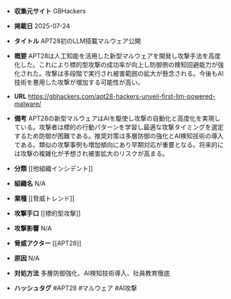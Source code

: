 - **収集元サイト**
GBHackers

- **掲載日**
2025-07-24

- **タイトル**
APT28初のLLM搭載マルウェア公開

- **概要**
APT28は人工知能を活用した新型マルウェアを開発し攻撃手法を高度化した。これにより標的型攻撃の成功率が向上し防御側の検知回避能力が強化された。攻撃は多段階で実行され被害範囲の拡大が懸念される。今後もAI技術を悪用した攻撃が増加する可能性が高い。

- **URL**
https://gbhackers.com/apt28-hackers-unveil-first-llm-powered-malware/

- **備考**
APT28の新型マルウェアはAIを駆使し攻撃の自動化と高度化を実現している。攻撃者は標的の行動パターンを学習し最適な攻撃タイミングを選定するため防御が困難である。推奨対策は多層防御の強化とAI検知技術の導入である。類似の攻撃事例も増加傾向にあり早期対応が重要となる。将来的には攻撃の複雑化が予想され被害拡大のリスクが高まる。

- **分類**
[[他組織インシデント]]

- **組織名**
N/A

- **業種**
[[脅威トレンド]]

- **攻撃手口**
[[標的型攻撃]]

- **攻撃影響**
N/A

- **脅威アクター**
[[APT28]]

- **原因**
N/A

- **対処方法**
多層防御強化、AI検知技術導入、社員教育徹底

- **ハッシュタグ**
#APT28 #マルウェア #AI攻撃
